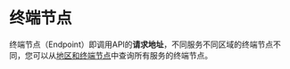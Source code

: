 # 终端节点<a name="ZH-CN_TOPIC_0171226382"></a>

终端节点（Endpoint）即调用API的**请求地址**，不同服务不同区域的终端节点不同，您可以从[地区和终端节点](https://developer.huaweicloud.com/endpoint?CloudEye)中查询所有服务的终端节点。

